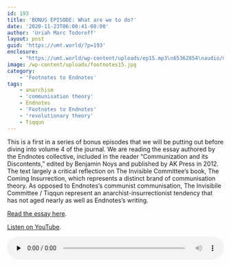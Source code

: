 ```yaml
---
id: 193
title: 'BONUS EPISODE: What are we to do?'
date: '2020-11-23T06:00:41-08:00'
author: 'Uriah Marc Todoroff'
layout: post
guid: 'https://umt.world/?p=193'
enclosure:
    - "https://umt.world/wp-content/uploads/ep15.mp3\n65362854\naudio/mpeg\n"
image: /wp-content/uploads/footnotes15.jpg
category:
    - 'Footnotes to Endnotes'
tags:
    - anarchism
    - 'communisation theory'
    - Endnotes
    - 'Footnotes to Endnotes'
    - 'revolutionary theory'
    - Tiqqun
---
```


This is a first in a series of bonus episodes that we will be putting out before diving into volume 4 of the journal. We are reading the essay authored by the Endnotes collective, included in the reader “Communization and its Discontents,” edited by Benjamin Noys and published by AK Press in 2012. The text largely a critical reflection on The Invisible Committee’s book, The Coming Insurrection, which represents a distinct brand of communisation theory. As opposed to Endnotes’s communist communisation, The Invisibile Committee / Tiqqun represent an anarchist-insurrectionist tendency that has not aged nearly as well as Endnotes’s writing.

[Read the essay here](https://libcom.org/library/what-are-we-do-endnotes).

[Listen on YouTube](https://youtu.be/4X79IZNLJrc).

<audio class="wp-audio-shortcode" controls="controls" id="audio-193-15" preload="none" style="width: 100%;"><source src="https://umt.world/wp-content/uploads/ep15.mp3?_=15" type="audio/mpeg"></source><https://umt.world/wp-content/uploads/ep15.mp3></audio>